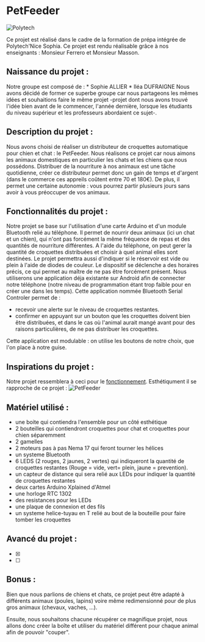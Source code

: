 # PetFeeder
![Polytech](http://www.polytechnice.fr/jahia/jsp/jahia/templates/inc/img/polytech_nice-sophia.png)

Ce projet est réalisé dans le cadre de la formation de prépa intégrée de 
Polytech'Nice
Sophia.
Ce projet est rendu réalisable grâce à nos enseignants : Monsieur Ferrero et Monsieur Masson.

## Naissance du projet :
Notre groupe est composé de : * Sophie ALLIER
                              * Iléa DUFRAIGNE
Nous avons décidé de former ce superbe groupe car nous partageons les mêmes idées et souhaitions faire le même projet -projet dont nous avons trouvé l'idée bien avant de le commencer, l'année dernière, lorsque les étudiants du niveau supérieur et les professeurs abordaient ce sujet-.

## Description du projet :
Nous avons choisi de réaliser un distributeur de croquettes automatique pour chien et chat : le PetFeeder.
Nous réalisons ce projet car nous aimons les animaux domestiques en particulier les chats et les chiens que nous possédons. 
Distribuer de la nourriture à nos animaux est une tâche quotidienne, créer ce distributeur permet donc un gain de temps et d'argent (dans le commerce ces appreils coûtent entre 70 et 180€). De plus, il permet une certaine autonomie : vous pourrez partir plusieurs jours sans avoir à vous préoccuper de vos animaux.

## Fonctionnalités du projet :
Notre projet se base sur l'utilisation d'une carte Arduino et d'un module Bluetooth relié au téléphone. Il permet de nourrir deux animaux (ici un chat et un chien), qui n'ont pas forcément la même fréquence de repas et des quantités de nourriture différentes.
A l'aide du téléphone, on peut gerer la quantité de croquettes distribuées et choisir à quel animal elles sont destinées. Le projet permettra aussi d'indiquer si le réservoir est vide ou plein à l'aide de diodes de couleur. Le dispositif se déclenche a des horaires précis, ce qui permet au maître de ne pas être forcément présent. Nous utiliserons une application déja existante sur Android afin de connecter notre téléphone (notre niveau de programmation étant trop faible pour en créer une dans les temps). 
Cette application nommée Bluetooth Serial Controler permet de :     
  * recevoir une alerte sur le niveau de croquettes restantes.
  * confirmer en appuyant sur un bouton que les croquettes doivent bien être distribuées, et dans le cas où l'animal aurait mangé avant pour des raisons particulières, de ne pas distribuer les croquettes.
  
Cette application est modulable : on utilise les boutons de notre choix, que l'on place à notre guise.

##  Inspirations du projet :
Notre projet ressemblera à ceci pour le [fonctionnement](http://www.instructables.com/id/Automatic-Arduino-Powered-Pet-Feeder/). Esthétiqument il se rapproche de ce projet : ![PetFeeder]()

## Matériel utilisé : 
- une boite qui contiendra l'ensemble pour un côté esthétique
- 2 bouteilles qui contiendront croquettes pour chat et croquettes pour chien séparemment
- 2 gamelles
- 2 moteurs pas à pas Nema 17 qui feront tourner les hélices
- un systeme Bluetooth 
- 6 LEDS (2 rouges, 2 jaunes, 2 vertes) qui indiqueront la quantité de croquettes restantes (Rouge = vide, vert= plein, jaune = prevention).
- un capteur de distance qui sera relié aux LEDs pour indiquer la quantité de croquettes restantes
- deux cartes Arduino Xplained d'Atmel
- une horloge RTC 1302
- des resistances pour les LEDs
- une plaque de connexion et des fils
- un systeme helice-tuyau en T relié au bout de la bouteille pour faire tomber les croquettes

## Avancé du projet :
- [X] 
- [ ] 

## Bonus :
Bien que nous parlions de chiens et chats, ce projet peut être adapté à différents animaux (poules, lapins) voire même redimensionné pour de plus gros animaux (chevaux, vaches, ...).

Ensuite, nous souhaitons chacune récupérer ce magnifique projet, nous allons donc créer la boîte et utiliser du matériel différent pour chaque animal afin de pouvoir "couper".
